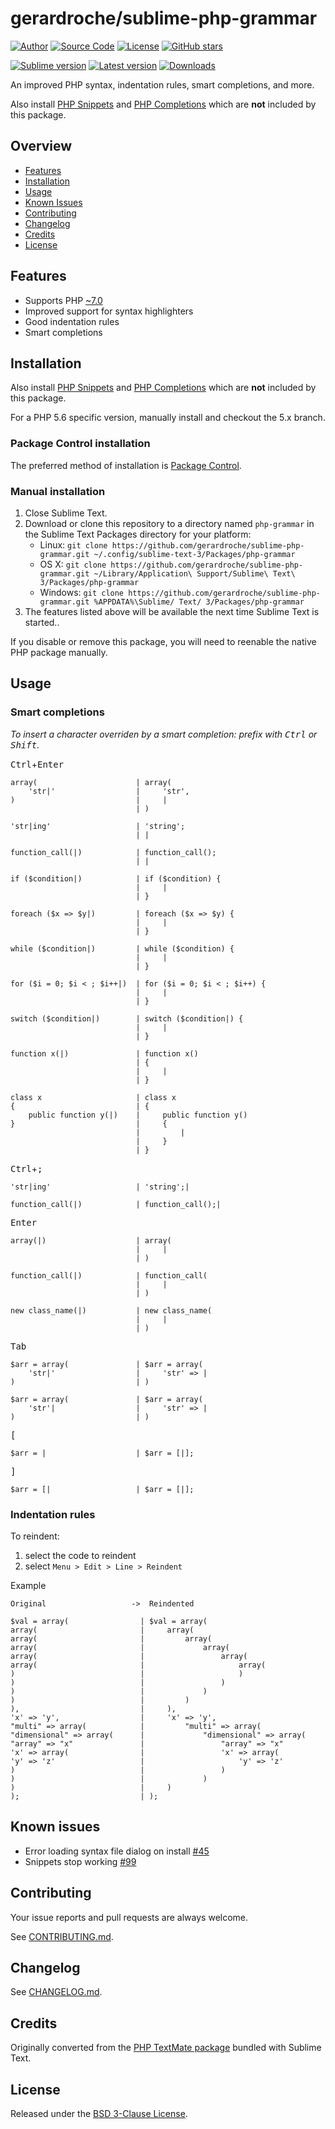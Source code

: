 # gerardroche/sublime-php-grammar

[![Author](https://img.shields.io/badge/author-@gerardroche-blue.svg?style=flat)](https://twitter.com/gerardroche)
[![Source Code](https://img.shields.io/badge/source-GitHub-blue.svg?style=flat)](https://github.com/gerardroche/sublime-php-grammar)
[![License](https://img.shields.io/badge/license-BSD--3-blue.svg?style=flat)](https://raw.githubusercontent.com/gerardroche/sublime-php-grammar/master/LICENSE)
[![GitHub stars](https://img.shields.io/github/stars/gerardroche/sublime-php-grammar.svg?style=flat)](https://github.com/gerardroche/sublime-php-grammar/stargazers)

[![Sublime version](https://img.shields.io/badge/sublime-v3-lightgrey.svg?style=flat)](https://sublimetext.com)
[![Latest version](https://img.shields.io/github/tag/gerardroche/sublime-php-grammar.svg?label=release&style=flat&maxAge=2592000)](https://github.com/gerardroche/sublime-php-grammar/tags)
[![Downloads](https://img.shields.io/packagecontrol/dt/php-grammar.svg?style=flat&maxAge=2592000)](https://packagecontrol.io/packages/php-grammar)

An improved PHP syntax, indentation rules, smart completions, and more.

Also install [PHP Snippets] and [PHP Completions] which are **not** included by this package.

## Overview

* [Features](#features)
* [Installation](#installation)
* [Usage](#usage)
* [Known Issues](#known-issues)
* [Contributing](#contributing)
* [Changelog](#changelog)
* [Credits](#credits)
* [License](#license)

## Features

* Supports PHP [~7.0](http://semver.org)
* Improved support for syntax highlighters
* Good indentation rules
* Smart completions

## Installation

Also install [PHP Snippets] and [PHP Completions] which are **not** included by this package.

For a PHP 5.6 specific version, manually install and checkout the 5.x branch.

### Package Control installation

The preferred method of installation is [Package Control].

### Manual installation

1. Close Sublime Text.
2. Download or clone this repository to a directory named `php-grammar` in the Sublime Text Packages directory for your platform:
    * Linux: `git clone https://github.com/gerardroche/sublime-php-grammar.git ~/.config/sublime-text-3/Packages/php-grammar`
    * OS X: `git clone https://github.com/gerardroche/sublime-php-grammar.git ~/Library/Application\ Support/Sublime\ Text\ 3/Packages/php-grammar`
    * Windows: `git clone https://github.com/gerardroche/sublime-php-grammar.git %APPDATA%\Sublime/ Text/ 3/Packages/php-grammar`
3. The features listed above will be available the next time Sublime Text is started..

If you disable or remove this package, you will need to reenable the native PHP package manually.

## Usage

### Smart completions

*To insert a character overriden by a smart completion: prefix with <kbd>Ctrl</kbd> or <kbd>Shift</kbd>.*

<kbd>Ctrl</kbd>+<kbd>Enter</kbd>

```
array(                      | array(
    'str|'                  |     'str',
)                           |     |
                            | )
```

```
'str|ing'                   | 'string';
                            | |
```

```
function_call(|)            | function_call();
                            | |
```

```
if ($condition|)            | if ($condition) {
                            |     |
                            | }
```

```
foreach ($x => $y|)         | foreach ($x => $y) {
                            |     |
                            | }
```

```
while ($condition|)         | while ($condition) {
                            |     |
                            | }
```

```
for ($i = 0; $i < ; $i++|)  | for ($i = 0; $i < ; $i++) {
                            |     |
                            | }
```

```
switch ($condition|)        | switch ($condition|) {
                            |     |
                            | }
```

```
function x(|)               | function x()
                            | {
                            |     |
                            | }
```

```
class x                     | class x
{                           | {
    public function y(|)    |     public function y()
}                           |     {
                            |         |
                            |     }
                            | }
```

<kbd>Ctrl</kbd>+<kbd>;</kbd>

```
'str|ing'                   | 'string';|
```

```
function_call(|)            | function_call();|
```

<kbd>Enter</kbd>

```
array(|)                    | array(
                            |     |
                            | )
```

```
function_call(|)            | function_call(
                            |     |
                            | )
```

```
new class_name(|)           | new class_name(
                            |     |
                            | )
```

<kbd>Tab</kbd>

```
$arr = array(               | $arr = array(
    'str|'                  |     'str' => |
)                           | )
```

```
$arr = array(               | $arr = array(
    'str'|                  |     'str' => |
)                           | )
```

<kbd>[</kbd>

```
$arr = |                    | $arr = [|];
```

<kbd>]</kbd>

```
$arr = [|                   | $arr = [|];
```

### Indentation rules

To reindent:

1. select the code to reindent
2. select `Menu > Edit > Line > Reindent`

Example

```
Original                   ->  Reindented

$val = array(                | $val = array(
array(                       |     array(
array(                       |         array(
array(                       |             array(
array(                       |                 array(
array(                       |                     array(
)                            |                     )
)                            |                 )
)                            |             )
)                            |         )
),                           |     ),
'x' => 'y',                  |     'x' => 'y',
"multi" => array(            |         "multi" => array(
"dimensional" => array(      |             "dimensional" => array(
"array" => "x"               |                 "array" => "x"
'x' => array(                |                 'x' => array(
'y' => 'z'                   |                     'y' => 'z'
)                            |                 )
)                            |             )
)                            |     )
);                           | );
```

## Known issues

* Error loading syntax file dialog on install [#45](https://github.com/gerardroche/sublime-php-grammar/issues/45)
* Snippets stop working [#99](https://github.com/gerardroche/sublime-php-grammar/issues/99)

## Contributing

Your issue reports and pull requests are always welcome.

See [CONTRIBUTING.md](CONTRIBUTING.md).

## Changelog

See [CHANGELOG.md](CHANGELOG.md).

## Credits

Originally converted from the [PHP TextMate package](https://github.com/textmate/php.tmbundle) bundled with Sublime Text.

## License

Released under the [BSD 3-Clause License](LICENSE).

[Package Control]: https://packagecontrol.io/browse/authors/gerardroche
[PHP Grammar]: https://packagecontrol.io/browse/authors/gerardroche
[PHP Completions]: https://packagecontrol.io/browse/authors/gerardroche
[PHP Snippets]: https://packagecontrol.io/browse/authors/gerardroche
[PHPUnit]: https://packagecontrol.io/browse/authors/gerardroche
[PHPUnit Completions]: https://packagecontrol.io/browse/authors/gerardroche
[PHPUnit Snippets]: https://packagecontrol.io/browse/authors/gerardroche
[Composer]: https://getcomposer.org
